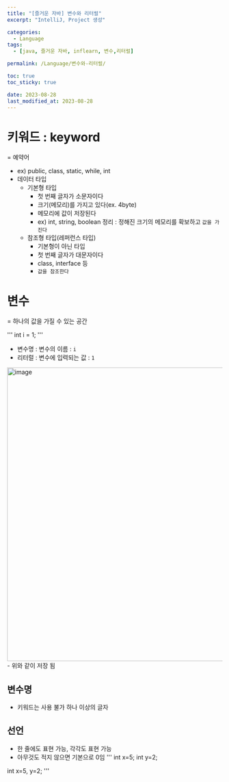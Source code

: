 ```yaml
---
title: "[즐거운 자바] 변수와 리터럴"
excerpt: "IntelliJ, Project 생성"

categories:
  - Language
tags:
  - [java, 즐거운 자바, inflearn, 변수,리터럴]

permalink: /Language/변수와-리터럴/

toc: true
toc_sticky: true

date: 2023-08-28
last_modified_at: 2023-08-28
---
```

# 키워드 : keyword
= 예약어
- ex) public, class, static, while, int
- 데이터 타입
  - 기본형 타입
    - 첫 번째 글자가 소문자이다
    - 크기(메모리)를 가지고 있다(ex. 4byte)
    - 메모리에 값이 저장된다
    - ex) int, string, boolean
    정리 : 정해진 크기의 메모리를 확보하고 `값을 가진다`
  - 참조형 타입(레퍼런스 타입)
    - 기본형이 아닌 타입
    - 첫 번째 글자가 대문자이다
    - class, interface 등
    - `값을 참조한다`

# 변수
= 하나의 값을 가질 수 있는 공간

'''
int i = 1;
'''
- 변수명 : 변수의 이름 : `i`
- 리터럴 : 변수에 입력되는 값 : `1`
<img width="686" alt="image" src="https://github.com/choiiis/minimal-mistakes-choiiis-customized/assets/41178045/478651ee-ed1e-43c4-b856-3f616e081624">
- 위와 같이 저장 됨

## 변수명
- 키워드는 사용 불가
하나 이상의 글자

## 선언
- 한 줄에도 표현 가능, 각각도 표현 가능
- 아무것도 적지 않으면 기본으로 0임
'''
int x=5;
int y=2;

int x=5, y=2;
'''